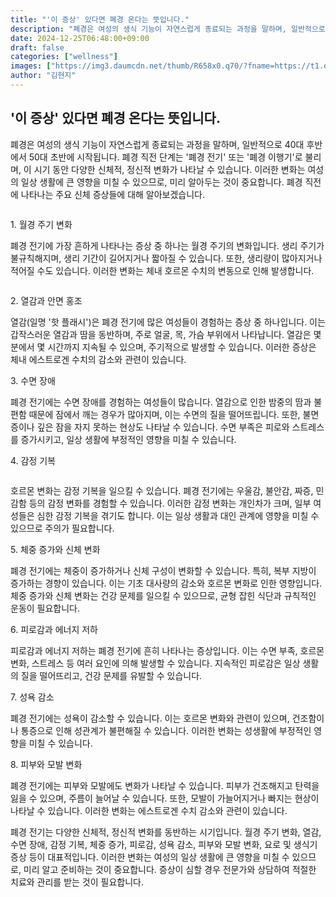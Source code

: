 ```yaml
---
title: "'이 증상' 있다면 폐경 온다는 뜻입니다."
description: "폐경은 여성의 생식 기능이 자연스럽게 종료되는 과정을 말하며, 일반적으로 40대 후반에서 50대 초반에 시작됩니다. 폐경 직전 단계는 '폐경 전기' 또는 '폐경 이행기'로 불리며, 이 시기 동안 다양한 신체적, 정신적 변화가 나타날 수 있습니다. 이러한 변화는 여성의 "
date: 2024-12-25T06:48:00+09:00
draft: false
categories: ["wellness"]
images: ["https://img3.daumcdn.net/thumb/R658x0.q70/?fname=https://t1.daumcdn.net/news/202412/06/happiness/20241206123054212sqbh.webp", "https://img2.daumcdn.net/thumb/R658x0.q70/?fname=https://t1.daumcdn.net/news/202412/06/happiness/20241206123054404ykyh.webp", "https://img3.daumcdn.net/thumb/R658x0.q70/?fname=https://t1.daumcdn.net/news/202412/06/happiness/20241206123054615sbju.jpg"]
author: "김현지"
---
```


<h2 >'이 증상' 있다면 폐경 온다는 뜻입니다.</h2> <p>폐경은 여성의 생식 기능이 자연스럽게 종료되는 과정을 말하며, 일반적으로 40대 후반에서 50대 초반에 시작됩니다. 폐경 직전 단계는 '폐경 전기' 또는 '폐경 이행기'로 불리며, 이 시기 동안 다양한 신체적, 정신적 변화가 나타날 수 있습니다. 이러한 변화는 여성의 일상 생활에 큰 영향을 미칠 수 있으므로, 미리 알아두는 것이 중요합니다. 폐경 직전에 나타나는 주요 신체 증상들에 대해 알아보겠습니다.</p> <figure ><img src="https://img3.daumcdn.net/thumb/R658x0.q70/?fname=https://t1.daumcdn.net/news/202412/06/happiness/20241206123054212sqbh.webp" alt=""/></figure> <p>1. 월경 주기 변화</p> <p>폐경 전기에 가장 흔하게 나타나는 증상 중 하나는 월경 주기의 변화입니다. 생리 주기가 불규칙해지며, 생리 기간이 길어지거나 짧아질 수 있습니다. 또한, 생리량이 많아지거나 적어질 수도 있습니다. 이러한 변화는 체내 호르몬 수치의 변동으로 인해 발생합니다.</p> <figure ><img src="https://img2.daumcdn.net/thumb/R658x0.q70/?fname=https://t1.daumcdn.net/news/202412/06/happiness/20241206123054404ykyh.webp" alt=""/></figure> <p>2. 열감과 안면 홍조</p> <p>열감(일명 '핫 플래시')은 폐경 전기에 많은 여성들이 경험하는 증상 중 하나입니다. 이는 갑작스러운 열감과 땀을 동반하며, 주로 얼굴, 목, 가슴 부위에서 나타납니다. 열감은 몇 분에서 몇 시간까지 지속될 수 있으며, 주기적으로 발생할 수 있습니다. 이러한 증상은 체내 에스트로겐 수치의 감소와 관련이 있습니다.</p> <p>3. 수면 장애</p> <p>폐경 전기에는 수면 장애를 경험하는 여성들이 많습니다. 열감으로 인한 밤중의 땀과 불편함 때문에 잠에서 깨는 경우가 많아지며, 이는 수면의 질을 떨어뜨립니다. 또한, 불면증이나 깊은 잠을 자지 못하는 현상도 나타날 수 있습니다. 수면 부족은 피로와 스트레스를 증가시키고, 일상 생활에 부정적인 영향을 미칠 수 있습니다.</p> <p>4. 감정 기복</p> <figure ><img src="https://img3.daumcdn.net/thumb/R658x0.q70/?fname=https://t1.daumcdn.net/news/202412/06/happiness/20241206123054615sbju.jpg" alt=""/></figure> <p>호르몬 변화는 감정 기복을 일으킬 수 있습니다. 폐경 전기에는 우울감, 불안감, 짜증, 민감함 등의 감정 변화를 경험할 수 있습니다. 이러한 감정 변화는 개인차가 크며, 일부 여성들은 심한 감정 기복을 겪기도 합니다. 이는 일상 생활과 대인 관계에 영향을 미칠 수 있으므로 주의가 필요합니다.</p> <p>5. 체중 증가와 신체 변화</p> <p>폐경 전기에는 체중이 증가하거나 신체 구성이 변화할 수 있습니다. 특히, 복부 지방이 증가하는 경향이 있습니다. 이는 기초 대사량의 감소와 호르몬 변화로 인한 영향입니다. 체중 증가와 신체 변화는 건강 문제를 일으킬 수 있으므로, 균형 잡힌 식단과 규칙적인 운동이 필요합니다.</p> <p>6. 피로감과 에너지 저하</p> <p>피로감과 에너지 저하는 폐경 전기에 흔히 나타나는 증상입니다. 이는 수면 부족, 호르몬 변화, 스트레스 등 여러 요인에 의해 발생할 수 있습니다. 지속적인 피로감은 일상 생활의 질을 떨어뜨리고, 건강 문제를 유발할 수 있습니다.</p> <p>7. 성욕 감소</p> <p>폐경 전기에는 성욕이 감소할 수 있습니다. 이는 호르몬 변화와 관련이 있으며, 건조함이나 통증으로 인해 성관계가 불편해질 수 있습니다. 이러한 변화는 성생활에 부정적인 영향을 미칠 수 있습니다.</p> <p>8. 피부와 모발 변화</p> <p>폐경 전기에는 피부와 모발에도 변화가 나타날 수 있습니다. 피부가 건조해지고 탄력을 잃을 수 있으며, 주름이 늘어날 수 있습니다. 또한, 모발이 가늘어지거나 빠지는 현상이 나타날 수 있습니다. 이러한 변화는 에스트로겐 수치 감소와 관련이 있습니다.</p> <p>폐경 전기는 다양한 신체적, 정신적 변화를 동반하는 시기입니다. 월경 주기 변화, 열감, 수면 장애, 감정 기복, 체중 증가, 피로감, 성욕 감소, 피부와 모발 변화, 요로 및 생식기 증상 등이 대표적입니다. 이러한 변화는 여성의 일상 생활에 큰 영향을 미칠 수 있으므로, 미리 알고 준비하는 것이 중요합니다. 증상이 심할 경우 전문가와 상담하여 적절한 치료와 관리를 받는 것이 필요합니다.</p>